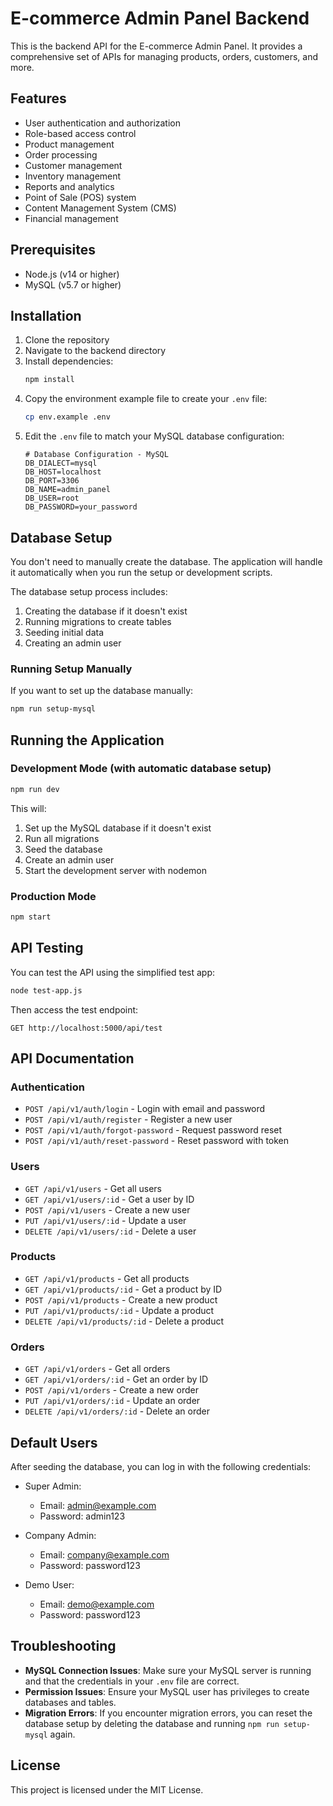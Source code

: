 # E-commerce Admin Panel Backend

This is the backend API for the E-commerce Admin Panel. It provides a comprehensive set of APIs for managing products, orders, customers, and more.

## Features

- User authentication and authorization
- Role-based access control
- Product management
- Order processing
- Customer management
- Inventory management
- Reports and analytics
- Point of Sale (POS) system
- Content Management System (CMS)
- Financial management

## Prerequisites

- Node.js (v14 or higher)
- MySQL (v5.7 or higher)

## Installation

1. Clone the repository
2. Navigate to the backend directory
3. Install dependencies:
   ```bash
   npm install
   ```
4. Copy the environment example file to create your `.env` file:
   ```bash
   cp env.example .env
   ```
5. Edit the `.env` file to match your MySQL database configuration:
   ```
   # Database Configuration - MySQL
   DB_DIALECT=mysql
   DB_HOST=localhost
   DB_PORT=3306
   DB_NAME=admin_panel
   DB_USER=root
   DB_PASSWORD=your_password
   ```

## Database Setup

You don't need to manually create the database. The application will handle it automatically when you run the setup or development scripts.

The database setup process includes:
1. Creating the database if it doesn't exist
2. Running migrations to create tables
3. Seeding initial data
4. Creating an admin user

### Running Setup Manually

If you want to set up the database manually:

```bash
npm run setup-mysql
```

## Running the Application

### Development Mode (with automatic database setup)

```bash
npm run dev
```

This will:
1. Set up the MySQL database if it doesn't exist
2. Run all migrations
3. Seed the database
4. Create an admin user
5. Start the development server with nodemon

### Production Mode

```bash
npm start
```

## API Testing

You can test the API using the simplified test app:

```bash
node test-app.js
```

Then access the test endpoint:

```
GET http://localhost:5000/api/test
```

## API Documentation

### Authentication

- `POST /api/v1/auth/login` - Login with email and password
- `POST /api/v1/auth/register` - Register a new user
- `POST /api/v1/auth/forgot-password` - Request password reset
- `POST /api/v1/auth/reset-password` - Reset password with token

### Users

- `GET /api/v1/users` - Get all users
- `GET /api/v1/users/:id` - Get a user by ID
- `POST /api/v1/users` - Create a new user
- `PUT /api/v1/users/:id` - Update a user
- `DELETE /api/v1/users/:id` - Delete a user

### Products

- `GET /api/v1/products` - Get all products
- `GET /api/v1/products/:id` - Get a product by ID
- `POST /api/v1/products` - Create a new product
- `PUT /api/v1/products/:id` - Update a product
- `DELETE /api/v1/products/:id` - Delete a product

### Orders

- `GET /api/v1/orders` - Get all orders
- `GET /api/v1/orders/:id` - Get an order by ID
- `POST /api/v1/orders` - Create a new order
- `PUT /api/v1/orders/:id` - Update an order
- `DELETE /api/v1/orders/:id` - Delete an order

## Default Users

After seeding the database, you can log in with the following credentials:

- Super Admin:
  - Email: admin@example.com
  - Password: admin123

- Company Admin:
  - Email: company@example.com
  - Password: password123

- Demo User:
  - Email: demo@example.com
  - Password: password123

## Troubleshooting

- **MySQL Connection Issues**: Make sure your MySQL server is running and that the credentials in your `.env` file are correct.
- **Permission Issues**: Ensure your MySQL user has privileges to create databases and tables.
- **Migration Errors**: If you encounter migration errors, you can reset the database setup by deleting the database and running `npm run setup-mysql` again.

## License

This project is licensed under the MIT License. 